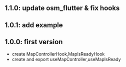 ## 1.1.0: update osm_flutter & fix hooks
## 1.0.1: add example
## 1.0.0: first version
* create MapControllerHook,MapIsReadyHook
* create and export useMapController,useMapIsReady
